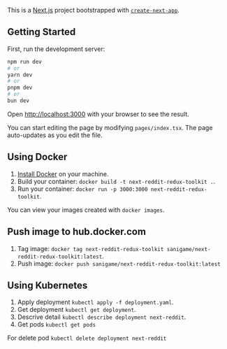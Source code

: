 This is a [Next.js](https://nextjs.org/) project bootstrapped with [`create-next-app`](https://github.com/vercel/next.js/tree/canary/packages/create-next-app).

## Getting Started

First, run the development server:

```bash
npm run dev
# or
yarn dev
# or
pnpm dev
# or
bun dev
```

Open [http://localhost:3000](http://localhost:3000) with your browser to see the result.

You can start editing the page by modifying `pages/index.tsx`. The page auto-updates as you edit the file.

## Using Docker

1. [Install Docker](https://docs.docker.com/get-docker/) on your machine.
1. Build your container: `docker build -t next-reddit-redux-toolkit .`.
1. Run your container: `docker run -p 3000:3000 next-reddit-redux-toolkit`.

You can view your images created with `docker images`.

## Push image to hub.docker.com

1. Tag image: `docker tag next-reddit-redux-toolkit sanigame/next-reddit-redux-toolkit:latest`.
1. Push image: `docker push sanigame/next-reddit-redux-toolkit:latest`

## Using Kubernetes

1. Apply deployment `kubectl apply -f deployment.yaml`.
1. Get deployment `kubectl get deployment`.
1. Descrive detail `kubectl describe deployment next-reddit`.
1. Get pods `kubectl get pods`

For delete pod `kubectl delete deployment next-reddit`
